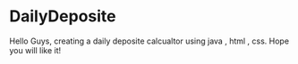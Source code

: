 # DailyDeposite
Hello Guys, creating a daily deposite calcualtor using java , html , css.
Hope you will like it!
